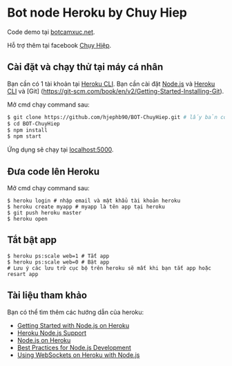 # Bot node Heroku by Chuy Hiep

Code demo tại [botcamxuc.net](http://botcamxuc.net/).

Hỗ trợ thêm tại facebook [Chụy Hiệp](https://fb.com/itvn90).

## Cài đặt và chạy thử tại máy cá nhân
Bạn cần có 1 tài khoản tại [Heroku CLI](https://cli.heroku.com/).
Bạn cần cài đặt [Node.js](http://nodejs.org/)  và  [Heroku CLI](https://cli.heroku.com/) và [Git] (https://git-scm.com/book/en/v2/Getting-Started-Installing-Git).

Mở cmd chạy command sau:
```sh
$ git clone https://github.com/hjephb90/BOT-ChuyHiep.git # lấy bản code mẫu
$ cd BOT-ChuyHiep
$ npm install
$ npm start
```

Ứng dụng sẽ chạy tại [localhost:5000](http://localhost:5000/).

## Đưa code lên Heroku

Mở cmd chạy command sau:
```
$ heroku login # nhập email và mật khẩu tài khoản heroku 
$ heroku create myapp # myapp là tên app tại heroku
$ git push heroku master
$ heroku open
```

## Tắt bật app
```
$ heroku ps:scale web=1 # Tắt app
$ heroku ps:scale web=0 # Bật app
# Lưu ý các lưu trữ cục bộ trên heroku sẽ mất khi bạn tắt app hoặc resart app
```

## Tài liệu tham khảo

Bạn có thể tìm thêm các hướng dẫn của heroku:

- [Getting Started with Node.js on Heroku](https://devcenter.heroku.com/articles/getting-started-with-nodejs)
- [Heroku Node.js Support](https://devcenter.heroku.com/articles/nodejs-support)
- [Node.js on Heroku](https://devcenter.heroku.com/categories/nodejs)
- [Best Practices for Node.js Development](https://devcenter.heroku.com/articles/node-best-practices)
- [Using WebSockets on Heroku with Node.js](https://devcenter.heroku.com/articles/node-websockets)

